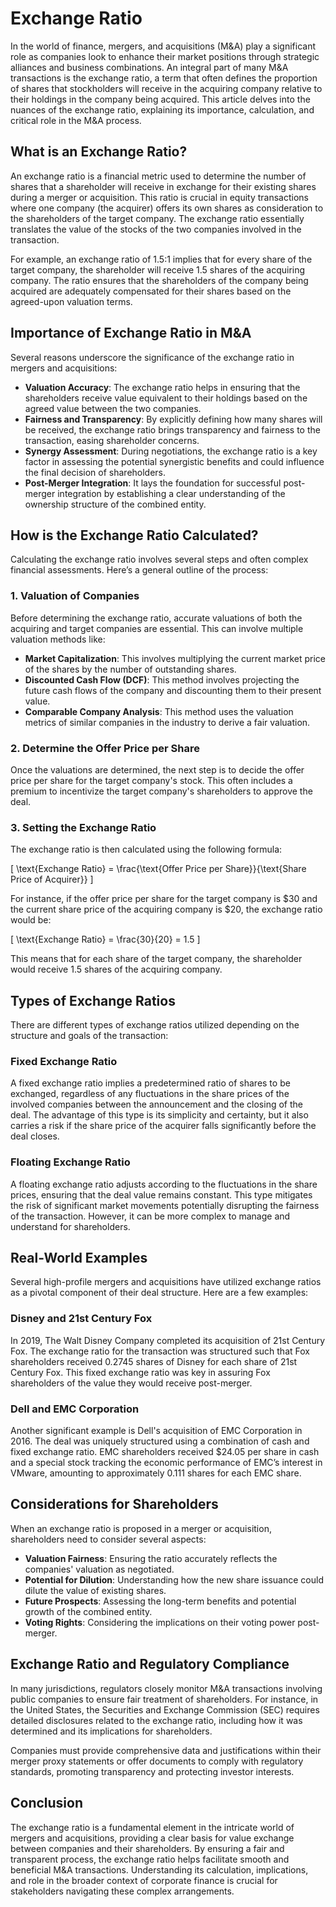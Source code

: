# Exchange Ratio

In the world of finance, mergers, and acquisitions (M&A) play a significant role as companies look to enhance their market positions through strategic alliances and business combinations. An integral part of many M&A transactions is the exchange ratio, a term that often defines the proportion of shares that stockholders will receive in the acquiring company relative to their holdings in the company being acquired. This article delves into the nuances of the exchange ratio, explaining its importance, calculation, and critical role in the M&A process.

## What is an Exchange Ratio?

An exchange ratio is a financial metric used to determine the number of shares that a shareholder will receive in exchange for their existing shares during a merger or acquisition. This ratio is crucial in equity transactions where one company (the acquirer) offers its own shares as consideration to the shareholders of the target company. The exchange ratio essentially translates the value of the stocks of the two companies involved in the transaction.

For example, an exchange ratio of 1.5:1 implies that for every share of the target company, the shareholder will receive 1.5 shares of the acquiring company. The ratio ensures that the shareholders of the company being acquired are adequately compensated for their shares based on the agreed-upon valuation terms.

## Importance of Exchange Ratio in M&A

Several reasons underscore the significance of the exchange ratio in mergers and acquisitions:

- **Valuation Accuracy**: The exchange ratio helps in ensuring that the shareholders receive value equivalent to their holdings based on the agreed value between the two companies.
- **Fairness and Transparency**: By explicitly defining how many shares will be received, the exchange ratio brings transparency and fairness to the transaction, easing shareholder concerns.
- **Synergy Assessment**: During negotiations, the exchange ratio is a key factor in assessing the potential synergistic benefits and could influence the final decision of shareholders.
- **Post-Merger Integration**: It lays the foundation for successful post-merger integration by establishing a clear understanding of the ownership structure of the combined entity.

## How is the Exchange Ratio Calculated?

Calculating the exchange ratio involves several steps and often complex financial assessments. Here’s a general outline of the process:

### 1. Valuation of Companies

Before determining the exchange ratio, accurate valuations of both the acquiring and target companies are essential. This can involve multiple valuation methods like:

- **Market Capitalization**: This involves multiplying the current market price of the shares by the number of outstanding shares.
- **Discounted Cash Flow (DCF)**: This method involves projecting the future cash flows of the company and discounting them to their present value.
- **Comparable Company Analysis**: This method uses the valuation metrics of similar companies in the industry to derive a fair valuation.

### 2. Determine the Offer Price per Share

Once the valuations are determined, the next step is to decide the offer price per share for the target company's stock. This often includes a premium to incentivize the target company's shareholders to approve the deal. 

### 3. Setting the Exchange Ratio

The exchange ratio is then calculated using the following formula:

\[ \text{Exchange Ratio} = \frac{\text{Offer Price per Share}}{\text{Share Price of Acquirer}} \]

For instance, if the offer price per share for the target company is $30 and the current share price of the acquiring company is $20, the exchange ratio would be:

\[ \text{Exchange Ratio} = \frac{30}{20} = 1.5 \]

This means that for each share of the target company, the shareholder would receive 1.5 shares of the acquiring company.

## Types of Exchange Ratios

There are different types of exchange ratios utilized depending on the structure and goals of the transaction:

### Fixed Exchange Ratio

A fixed exchange ratio implies a predetermined ratio of shares to be exchanged, regardless of any fluctuations in the share prices of the involved companies between the announcement and the closing of the deal. The advantage of this type is its simplicity and certainty, but it also carries a risk if the share price of the acquirer falls significantly before the deal closes.

### Floating Exchange Ratio

A floating exchange ratio adjusts according to the fluctuations in the share prices, ensuring that the deal value remains constant. This type mitigates the risk of significant market movements potentially disrupting the fairness of the transaction. However, it can be more complex to manage and understand for shareholders.

## Real-World Examples

Several high-profile mergers and acquisitions have utilized exchange ratios as a pivotal component of their deal structure. Here are a few examples:

### Disney and 21st Century Fox

In 2019, The Walt Disney Company completed its acquisition of 21st Century Fox. The exchange ratio for the transaction was structured such that Fox shareholders received 0.2745 shares of Disney for each share of 21st Century Fox. This fixed exchange ratio was key in assuring Fox shareholders of the value they would receive post-merger.

### Dell and EMC Corporation

Another significant example is Dell's acquisition of EMC Corporation in 2016. The deal was uniquely structured using a combination of cash and fixed exchange ratio. EMC shareholders received $24.05 per share in cash and a special stock tracking the economic performance of EMC’s interest in VMware, amounting to approximately 0.111 shares for each EMC share.

## Considerations for Shareholders

When an exchange ratio is proposed in a merger or acquisition, shareholders need to consider several aspects:

- **Valuation Fairness**: Ensuring the ratio accurately reflects the companies' valuation as negotiated.
- **Potential for Dilution**: Understanding how the new share issuance could dilute the value of existing shares.
- **Future Prospects**: Assessing the long-term benefits and potential growth of the combined entity.
- **Voting Rights**: Considering the implications on their voting power post-merger.

## Exchange Ratio and Regulatory Compliance

In many jurisdictions, regulators closely monitor M&A transactions involving public companies to ensure fair treatment of shareholders. For instance, in the United States, the Securities and Exchange Commission (SEC) requires detailed disclosures related to the exchange ratio, including how it was determined and its implications for shareholders.

Companies must provide comprehensive data and justifications within their merger proxy statements or offer documents to comply with regulatory standards, promoting transparency and protecting investor interests.

## Conclusion

The exchange ratio is a fundamental element in the intricate world of mergers and acquisitions, providing a clear basis for value exchange between companies and their shareholders. By ensuring a fair and transparent process, the exchange ratio helps facilitate smooth and beneficial M&A transactions. Understanding its calculation, implications, and role in the broader context of corporate finance is crucial for stakeholders navigating these complex arrangements.